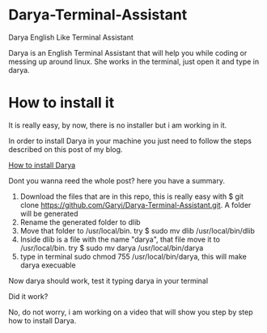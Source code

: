 # Darya-Terminal-Assistant
Darya English Like Terminal Assistant

Darya is an English Terminal Assistant that will help you while coding or messing up around linux.
She works in the terminal, just open it and type in darya.

# How to install it

It is really easy, by now, there is no installer but i am working in it.

In order to install Darya in your machine you just need to follow the steps described on this
post of my blog.

[How to install Darya](http://gogaryi.blogspot.mx/2017/04/how-to-install-darya-terminal-assistant.html)

Dont you wanna reed the whole post? here you have a summary.

1. Download the files that are in this repo, this is really easy with $ git clone https://github.com/Garyi/Darya-Terminal-Assistant.git. A folder will be generated
2. Rename the generated folder to dlib
3. Move that folder to /usr/local/bin. try $ sudo mv dlib /usr/local/bin/dlib
4. Inside dlib is a file with the name "darya", that file move it to /usr/local/bin. try $ sudo mv darya /usr/local/bin/darya
5. type in terminal sudo chmod 755 /usr/local/bin/darya, this will make darya execuable

Now darya should work, test it typing darya in your terminal

Did it work?

No, do not  worry, i am working on a video that will show you step by step how to install Darya.
